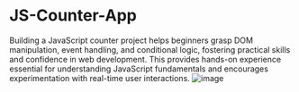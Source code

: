 # JS-Counter-App
Building a JavaScript counter project helps beginners grasp DOM manipulation, event handling, and conditional logic, fostering practical skills and confidence in web development. This provides hands-on experience essential for understanding JavaScript fundamentals and encourages experimentation with real-time user interactions.
![image](https://github.com/user-attachments/assets/dc3c82f5-3903-4f71-8fb0-13d753149cc6)
